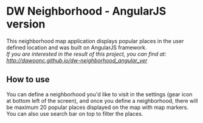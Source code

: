 # DW Neighborhood - AngularJS version
This neighborhood map application displays popular places in the user defined location and was built on AngularJS framework.
<br>
<i>If you are interested in the result of this project, you can find at: http://dawoonc.github.io/dw-neighborhood_angular_ver</i>

## How to use
You can define a neighborhood you'd like to visit in the settings (gear icon at bottom left of the screen), and once you define a neighborhood, there will be maximum 20 popular places displayed on the map with map markers. You can also use search bar on top to filter the places.

